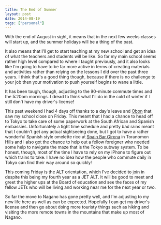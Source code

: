 ```yaml
---
title: The End of Summer
layout: post
date: 2014-08-19
tags: ["personal"]
---
```

With the end of August in sight, it means that in the next few weeks classes will start up, and the summer holidays will be a thing of the past.

It also means that I'll get to start teaching at my new school and get an idea of what the teachers and students will be like. So far my main school seems rather high level compared to where I taught previously, and it also looks like I'm going to have to be far more active in terms of creating materials and activities rather than relying on the lessons I did over the past three years. I think that's a good thing though, because if there is no challenge to your job then your motivation to push yourself begins to wane a little.

It has been tough, though, adjusting to the 90-minute commute times and the 5:20am mornings. I dread to think what I'll do in the cold of winter if I still don't have my driver's license!

This past weekend I had 4 days off thanks to a day's leave and [Obon][1] that saw my school close on Friday. This meant that I had a chance to head off to Tokyo to take care of some paperwork at the South African and Spanish embassies. Unfortunately a tight time schedule and pretty bad rains meant that I couldn't get any actual sightseeing done, but I got to have a rather wonderful Spanish style omelette rice at [Spain Bar Girona][2] in Toranomon Hills and I also got the chance to help out a fellow foreigner who needed some help to navigate the maze that is the Tokyo subway system. To be honest, though, most of the time I have to rely on my iPhone to figure out which trains to take. I have no idea how the people who commute daily in Tokyo can find their way around so quickly!

This coming Friday is the ALT orientation, which I've decided to join in despite this being my fourth year as a JET ALT. It will be good to meet and greet the higher ups at the Board of education and see the faces of my fellow JETs who will be living and working near me for the next year or two.

So far the move to Nagano has gone pretty well, and I'm adjusting to my new life here as well as can be expected. Hopefully I can get my driver's license and then go about doing more touristy things such as hiking and visiting the more remote towns in the mountains that make up most of Nagano.

 [1]: https://en.wikipedia.org/wiki/Obon
 [2]: http://www.yelp.com/biz/spain-bar-girona-%E6%B8%AF%E5%8C%BA
